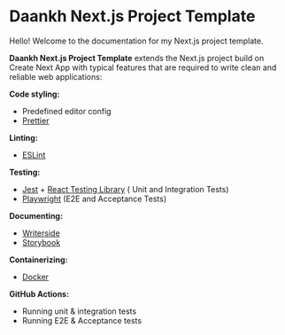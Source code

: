 # Daankh Next.js Project Template

Hello! Welcome to the documentation for my Next.js project template.

**Daankh Next.js Project Template** extends the Next.js project build on Create Next App with typical features that are
required to write clean and reliable web applications:

**Code styling:**

- Predefined editor config
- [Prettier](https://prettier.io)

**Linting:**

- [ESLint](https://eslint.org)

**Testing:**

- [Jest](https://jestjs.io) + [React Testing Library](https://testing-library.com/docs/react-testing-library/intro) (
  Unit and Integration Tests)
- [Playwright](https://playwright.dev/docs/intro) (E2E and Acceptance Tests)

**Documenting:**

- [Writerside](https://www.jetbrains.com/writerside/)
- [Storybook](https://storybook.js.org/docs)

**Containerizing:**

- [Docker](https://www.docker.com)

**GitHub Actions:**

- Running unit & integration tests
- Running E2E & Acceptance tests
